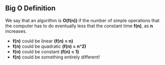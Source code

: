 ## Big O Definition 

We say that an algorithm is **O(f(n))** if the number of simple operations that the computer has to do eventually less that the constant time **f(n)**, as **n** increases.

* **f(n)** could be linear **(f(n) = n)**
* **f(n)** could be quadratic **(f(n) = n^2)**
* **f(n)** could be constant **(f(n) = 1)**
* **f(n)** could be something entirely different!

 